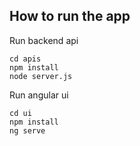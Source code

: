 ## How to run the app

Run backend api

```
cd apis
npm install 
node server.js
```

Run angular ui
```
cd ui
npm install 
ng serve
```
